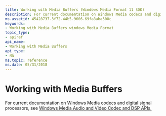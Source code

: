 ```yaml
---
title: Working with Media Buffers (Windows Media Format 11 SDK)
description: For current documentation on Windows Media codecs and digital signal processors, see Windows Media Audio and Video Codec and DSP APIs.
ms.assetid: 45428737-3f72-44b5-9606-69fa8aba308c
keywords:
- Working with Media Buffers windows Media Format
topic_type:
- apiref
api_name:
- Working with Media Buffers
api_type:
- NA
ms.topic: reference
ms.date: 05/31/2018
---
```


# Working with Media Buffers

For current documentation on Windows Media codecs and digital signal processors, see [Windows Media Audio and Video Codec and DSP APIs.](https://msdn.microsoft.com/library/Dd464626(v=VS.85).aspx)

 

 




